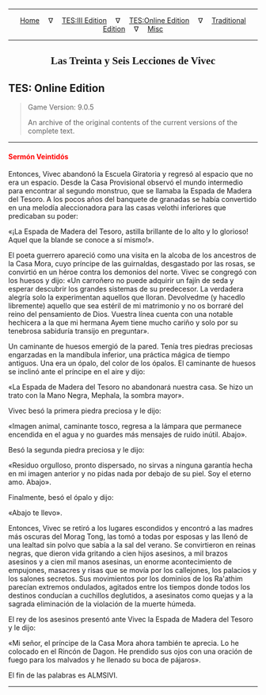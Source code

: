 
---

<!-- Jekyll Page Links -->

<center>
<a href="../../../../index.html">Home</a>
&emsp;&nabla;&emsp;
<a href="../../../index-tes3.html">TES:III Edition</a>
&emsp;&nabla;&emsp;
<a href="../../../index-teso.html">TES:Online Edition</a>
&emsp;&nabla;&emsp;
<a href="../../../index-traditional.html">Traditional Edition</a>
&emsp;&nabla;&emsp;
<a href="../../../index-misc.html">Misc</a>
</center>

<!-- Markdown Body Below: -->

---

<center>
<h2><span style="font-family:Georgia">Las Treinta y Seis Lecciones de Vivec</span></h2>
</center>

## TES: Online Edition

> Game Version: 9.0.5
>
> An archive of the original contents of the current versions of the complete text.

---

#### <span style="color:red">Sermón Veintidós</span>

Entonces, Vivec abandonó la Escuela Giratoria y regresó al espacio que no era un espacio. Desde la Casa Provisional observó el mundo intermedio para encontrar al segundo monstruo, que se llamaba la Espada de Madera del Tesoro. A los pocos años del banquete de granadas se había convertido en una melodía aleccionadora para las casas velothi inferiores que predicaban su poder:

«¡La Espada de Madera del Tesoro, astilla brillante de lo alto y lo glorioso! Aquel que la blande se conoce a sí mismo!».

El poeta guerrero apareció como una visita en la alcoba de los ancestros de la Casa Mora, cuyo príncipe de las guirnaldas, desgastado por las rosas, se convirtió en un héroe contra los demonios del norte. Vivec se congregó con los huesos y dijo:
«Un carroñero no puede adquirir un fajín de seda y esperar descubrir los grandes sistemas de su predecesor. La verdadera alegría solo la experimentan aquellos que lloran. Devolvedme (y hacedlo libremente) aquello que sea estéril de mi matrimonio y no os borraré del reino del pensamiento de Dios. Vuestra línea cuenta con una notable hechicera a la que mi hermana Ayem tiene mucho cariño y solo por su tenebrosa sabiduría transijo en preguntar».

Un caminante de huesos emergió de la pared. Tenía tres piedras preciosas engarzadas en la mandíbula inferior, una práctica mágica de tiempo antiguos. Una era un ópalo, del color de los ópalos. El caminante de huesos se inclinó ante el príncipe en el aire y dijo:

«La Espada de Madera del Tesoro no abandonará nuestra casa. Se hizo un trato con la Mano Negra, Mephala, la sombra mayor».

Vivec besó la primera piedra preciosa y le dijo:

«Imagen animal, caminante tosco, regresa a la lámpara que permanece encendida en el agua y no guardes más mensajes de ruido inútil. Abajo».

Besó la segunda piedra preciosa y le dijo:

«Residuo orgulloso, pronto dispersado, no sirvas a ninguna garantía hecha en mi imagen anterior y no pidas nada por debajo de su piel. Soy el eterno amo. Abajo».

Finalmente, besó el ópalo y dijo:

«Abajo te llevo».

Entonces, Vivec se retiró a los lugares escondidos y encontró a las madres más oscuras del Morag Tong, las tomó a todas por esposas y las llenó de una lealtad sin polvo que sabía a la sal del verano. Se convirtieron en reinas negras, que dieron vida gritando a cien hijos asesinos, a mil brazos asesinos y a cien mil manos asesinas, un enorme acontecimiento de empujones, masacres y risas que se movía por los callejones, los palacios y los salones secretos. Sus movimientos por los dominios de los Ra'athim parecían extremos ondulados, agitados entre los tiempos donde todos los destinos conducían a cuchillos deglutidos, a asesinatos como quejas y a la sagrada eliminación de la violación de la muerte húmeda.

El rey de los asesinos presentó ante Vivec la Espada de Madera del Tesoro y le dijo:

«Mi señor, el príncipe de la Casa Mora ahora también te aprecia. Lo he colocado en el Rincón de Dagon. He prendido sus ojos con una oración de fuego para los malvados y he llenado su boca de pájaros».

El fin de las palabras es ALMSIVI.

---
